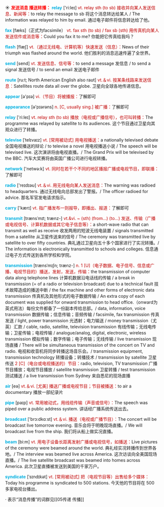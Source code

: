 ☀ <font color="red">**发送消息 播送转播：**</font>
<font color="sky blue">**relay**</font> ['ri:leɪ] 
<font color="#c00000">vt. relay sth (to sb) 接收并向某人发送信息、新闻等：</font>to relay the message to sb 将这个消息转达给某人 / The information was relayed to him by email. 通过电子邮件将信息转达给了他。

<font color="sky blue">**fax**</font> [fæks]（正式为facsimile）
<font color="#c00000">vt. fax sth (to sb) / fax sb (sth) 用传真机向某人发送信件或消息等：</font>Could you fax it to me? 你能把它传真给我吗？

<font color="sky blue">**flash**</font> [flæʃ] 
<font color="#c00000">vt.（通过无线电、计算机等）快速发送（信息）：</font>News of their triumph was flashed around the world. 他们胜利的消息迅速传遍了全世界。

<font color="sky blue">**send**</font> [send] 
<font color="#c00000">vt. 发送信息、信号等：</font>to send a message 发信息 / to send a signal 发送信号 / to send an email 发送电子邮件
           
<font color="sky blue">**route**</font> [ru:t; North American English also raʊt]
<font color="#c00000">vt.＆vi. 按某条线路来发送信息：</font>Satellites route data all over the globe. 卫星向全球各地传递信息。

<font color="sky blue">**appear**</font> [ə'pɪə] 
<font color="#c00000">vi.（节目）将被播报：</font>了解即可

<font color="sky blue">**appearance**</font> [ə'pɪərəns] 
<font color="#c00000">n. [C, usually sing.] 被广播：</font>了解即可

<font color="sky blue">**relay**</font> ['ri:leɪ] 
<font color="#c00000">vt. relay sth (to sb) 播放（电视或广播信号），也可叫转播：</font>The programme was relayed by satellite to its audiences. 这个节目通过卫星向其观众进行了转播。
           
<font color="sky blue">**televise**</font> [ˈtelɪvaɪz]
<font color="#c00000">vt. [常用被动式] 用电视播送：</font>a nationally televised debate 全国电视播送的辩论 / to televise a novel 用电视播送小说 / The speech will be televised live. 这次演讲将由电视直播。/ The Grand Prix will be televised by the BBC. 汽车大奖赛将由英国广播公司进行电视转播。

<font color="sky blue">**network**</font> ['netwə:k] 
<font color="#c00000">vt. 同时在若干个不同的地区播报广播或电视节目，即联播：</font>了解即可

<font color="sky blue">**radio**</font> ['reɪdɪəʊ] 
<font color="#c00000">vt.＆vi. 用无线电向某人发送消息：</font>The warning was radioed to headquarters. 通过无线电向总部发出了警报。/ The officer radioed for advice. 那名军官发电请求指示。

<font color="sky blue">**carry**</font> ['kærɪ] 
<font color="#c00000">vt. 指广播发布一则报导，即播出、报道：</font>了解即可
           
<font color="sky blue">**transmit**</font> [trænsˈmɪt; trænz-]
<font color="#c00000">vt.&vi. ~ (sth) (from…) (to…) 发送、传输（广播或电视信号、计算机数据或其它电子信息等）：</font>a short-wave radio that can transmit as well as receive 收发两用的短波无线电装置 / signals transmitted from a satellite 从卫星传送来的信号 / The ceremony was transmitted live by satellite to over fifty countries. 典礼通过卫星向五十多个国家进行了实况转播。/ The information is electronically transmitted to schools and colleges. 信息通过电子方式传送到各所学校和学院。
           
<font color="sky blue">**transmission**</font> [trænsˈmɪʃn; trænz-]
<font color="#c00000">n. 1 [U]（电子数据、电子信号、信息或广播、电视节目的）播送，发射，发送，传输：</font>the transmission of computer data along telephone lines 计算机数据沿电话线的传输 / a break in transmission (= of a radio or television broadcast) due to a technical fault 技术故障造成的播送中断 / the fax machine and other forms of electronic data transmission 传真机及其他形式的电子数据传输 / An extra copy of each document was supplied for onward transmission to head office.（onward为英式用法）每份文件都备了一份副本传给总部。/ data, information, voice transmission 数据传输；信息传输；音频传输 / facsimile, fax transmission 传真发送 / light, power transmission 光透射；电力输送 / money transmission（尤英）汇款 / cable, radio, satellite, television transmission 有线传输；无线电传输；卫星传输；电视传输 / analogue/analog, digital, electronic, wireless transmission 模拟传输；数字传输；电子传输；无线传输 / live transmission 现场直播 / There will be simultaneous transmission of the concert on TV and radio. 电视和收音机将同步转播这场音乐会。/ transmission equipment, transmission technology 转播设备；转播技术 / transmission by satellite 卫星传送 <font color="#c00000">2 [C]（电台或电视播送的）节目：</font>radio, television, TV transmission 广播节目播放；电视节目播放 / satellite transmission 卫星转播 / test transmission 测试播送 / a live transmission from Sydney 来自悉尼的现场直播

<font color="sky blue">**air**</font> [eə] 
<font color="#c00000">vt.＆vi. [尤美] 播送广播或电视节目；节目被播送：</font>to air a documentary 播放一部纪录片

<font color="sky blue">**pipe**</font> [paɪp] 
<font color="#c00000">vt. 常用被动式，用线缆传输（声音或信号）：</font>The speech was piped over a public address system. 讲话经广播系统传送出去。

<font color="sky blue">**broadcast**</font> ['brɔ:dkɑːst] 
<font color="#c00000">vt.＆vi. 播送（电视或广播节目）：</font>The concert will be broadcast live tomorrow evening. 音乐会将于明晚现场直播。/ We will broadcast live from the ship. 我们将从船上做实况直播。
           
<font color="sky blue">**beam**</font> [bi:m]
<font color="#c00000">vt. 用电子设备长距离发射广播或电视信号，如播送：</font>Live pictures of the ceremony were beamed around the world. 典礼经实况转播传到世界各地。/ The interview was beamed live across America. 这次访谈向全美国现场直播。/ The live satellite broadcast was beamed into homes across America. 此次卫星直播被发送到美国的千家万户。
           
<font color="sky blue">**syndicate**</font> [ˈsɪndɪkət]
<font color="#c00000">vt. [常用被动式] 把（电视节目等）出售给多个媒体：</font>Today his programme is syndicated to 500 stations. 今天他的节目将在 500 多家电视台播出。

· 表示“消息传播”的词群见[[05传递 传播]]
